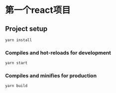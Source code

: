 # 第一个react项目

## Project setup
```bash
yarn install
```

### Compiles and hot-reloads for development
```bash
yarn start
```

### Compiles and minifies for production
```bash
yarn build
```